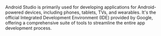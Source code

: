 Android Studio is primarily used for developing applications for Android-powered devices, including phones, tablets, TVs, and wearables. It's the official Integrated Development Environment (IDE) provided by Google, offering a comprehensive suite of tools to streamline the entire app development process. 
